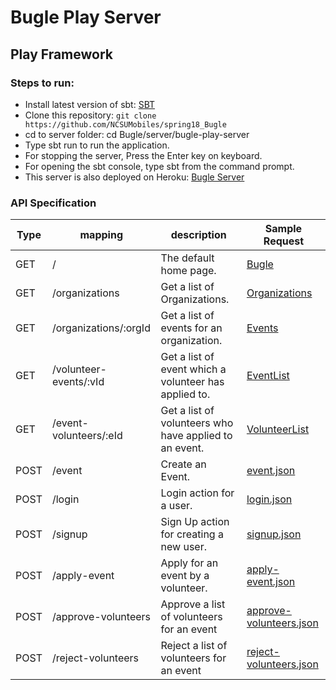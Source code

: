 # Bugle Play Server

## Play Framework

### Steps to run:

- Install latest version of sbt: [SBT](http://www.scala-sbt.org/download.html)
- Clone this repository: `git clone https://github.com/NCSUMobiles/spring18_Bugle`
- cd to server folder: cd Bugle/server/bugle-play-server
- Type sbt run to run the application.
- For stopping the server, Press the Enter key on keyboard.
- For opening the sbt console, type sbt from the command prompt.
- This server is also deployed on Heroku: [Bugle Server](https://bugle-pl-srv.herokuapp.com/)

### API Specification

| Type | mapping | description | Sample Request |
|---|---|---|---|
| GET | /                           | The default home page. | [Bugle](https://bugle-pl-srv.herokuapp.com/) |
| GET | /organizations              | Get a list of Organizations. | [Organizations](https://bugle-pl-srv.herokuapp.com/organizations) |
| GET | /organizations/:orgId       | Get a list of events for an organization. | [Events](https://bugle-pl-srv.herokuapp.com/organizations/1) |
| GET | /volunteer-events/:vId      | Get a list of event which a volunteer has applied to. | [EventList](https://bugle-pl-srv.herokuapp.com/volunteer-events/4) |
| GET | /event-volunteers/:eId      | Get a list of volunteers who have applied to an event. | [VolunteerList](https://bugle-pl-srv.herokuapp.com/event-volunteers/1) |
| POST | /event                     | Create an Event. | [event.json](sample-json/event.json) |
| POST | /login                     | Login action for a user. | [login.json](sample-json/login.json) |
| POST | /signup                    | Sign Up action for creating a new user. | [signup.json](sample-json/signup.json) |
| POST | /apply-event               | Apply for an event by a volunteer. | [apply-event.json](sample-json/apply-event.json) |
| POST | /approve-volunteers        | Approve a list of volunteers for an event | [approve-volunteers.json](sample-json/approve-volunteers.json) |
| POST | /reject-volunteers         | Reject a list of volunteers for an event | [reject-volunteers.json](sample-json/reject-volunteers.json) |